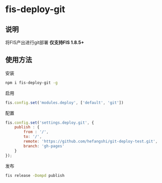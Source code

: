 # fis-deploy-git

## 说明

将FIS产出进行git部署 **仅支持FIS 1.8.5+**

## 使用方法

安装

```bash
npm i fis-deploy-git -g
```

启用

```javascript
fis.config.set('modules.deploy', ['default', 'git'])
```

配置

```javascript
fis.config.set('settings.deploy.git', {
    publish : {
        from : '/',
        to: '/',
        remote: 'https://github.com/hefangshi/git-deploy-test.git',
        branch: 'gh-pages'
    }
});
```

发布

```bash
fis release -Dompd publish
```

